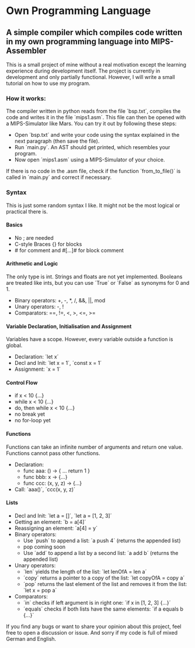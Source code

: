 # Own Programming Language

## A simple compiler which compiles code written in my own programming language into MIPS-Assembler

This is a small project of mine without a real motivation except the learning experience during development itself.
The project is currently in development and only partially functional. However, I will write a small tutorial on how to use my program.

### How it works:

The compiler written in python reads from the file ´bsp.txt´, compiles the code and writes it in the file ´mips1.asm´. This file can then be opened with a MIPS-Simulator like Mars. 
You can try it out by following these steps:

* Open ´bsp.txt´ and write your code using the syntax explained in the next paragraph (then save the file).
* Run ´main.py´. An AST should get printed, which resembles your program.
* Now open ´mips1.asm´ using a MIPS-Simulator of your choice.

If there is no code in the .asm file, check if the function ´from_to_file()´ is called in ´main.py´ and correct if necessary.

### Syntax

This is just some random syntax I like. It might not be the most logical or practical there is.

#### Basics

* No ; are needed
* C-style Braces {} for blocks
* \# for comment and #[...]# for block comment

#### Arithmetic and Logic

The only type is int. Strings and floats are not yet implemented. Booleans are treated like ints, but you can use ´True´ or ´False´ as synonyms for 0 and 1.

* Binary operators: +, -, *, /, &&, ||, mod
* Unary operators: -, !
* Comparators: ==, !=, <, >, <=, >=

#### Variable Declaration, Initialisation and Assignment

Variables have a scope. However, every variable outside a function is global.

* Declaration: ´let x´
* Decl and Init: ´let x = 1´, ´const x = 1´
* Assignment: ´x = 1´

#### Control Flow

* if x < 10 {...}
* while x < 10 {...}
* do, then while x < 10 {...}
* no break yet
* no for-loop yet

#### Functions

Functions can take an infinite number of arguments and return one value. Functions cannot pass other functions.

* Declaration:
    * func aaa: () -> {
    ...
    return 1
    }
    * func bbb: x -> {...}
    * func ccc: (x, y, z) -> {...}
* Call: ´aaa()´, ´ccc(x, y, z)´

#### Lists

* Decl and Init: ´let a = []´, ´let a = [1, 2, 3]´
* Getting an element: ´b = a[4]´
* Reassigning an element: ´a[4] = y´
* Binary operators:
    * Use ´push´ to append a list: ´a push 4´ (returns the appended list)
    * pop coming soon
    * Use ´add´ to append a list by a second list: ´a add b´ (returns the appended list)
* Unary operators: 
    * ´len´ yields the length of the list: ´let lenOfA = len a´
    * ´copy´ returns a pointer to a copy of the list: ´let copyOfA = copy a´
    * ´pop´ returns the last element of the list and removes it from the list: ´let x = pop a´
* Comparators: 
    * ´in´ checks if left argument is in right one: ´if x in [1, 2, 3] {...}´
    * ´equals´ checks if both lists have the same elements: ´if a equals b {...}´

If you find any bugs or want to share your opinion about this project, feel free to open a discussion or issue. 
And sorry if my code is full of mixed German and English.






